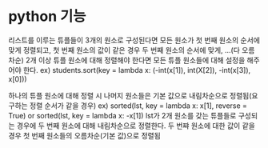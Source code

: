 # python 기능
리스트를 이루는 튜플들이 3개의 원소로 구성된다면 모든 원소가 첫 번째 원소의 순서에 맞게 정렬되고, 첫 번째 원소의 값이 같은 경우 두 번째 원소의 순서에 맞게, ...(다 오름차순)
2개 이상 튜플 원소에 대해 정렬해야 한다면 모든 튜플 원소들에 대해 설정을 해주어야 한다.
ex) students.sort(key = lambda x: (-int(x[1]), int(X[2]), -int(x[3]), x[0]))

하나의 튜플 원소에 대해 정렬 시 나머지 원소들은 기본 값으로 내림차순으로 정렬됨(요구하는 정렬 순서가 같을 경우)
ex) sorted(lst, key = lambda x: x[1], reverse = True) or sorted(lst, key = lambda x: -x[1])
lst가 2개 원소를 갖는 튜플들로 구성되는 경우에 두 번째 원소에 대해 내림차순으로 정렬한다. 두 번쨔 원소에 대한 값이 같을 경우 첫 번째 원소들의 오름차순(기본 값)으로 정렬됨
